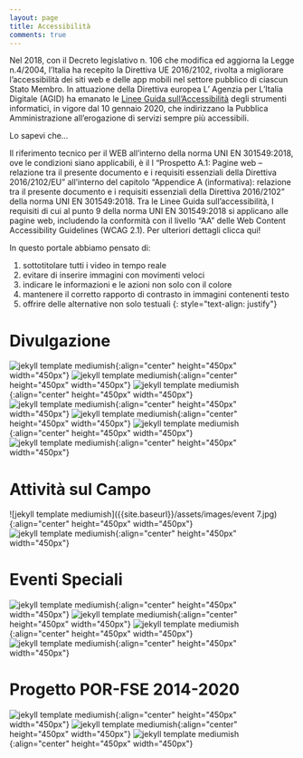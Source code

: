 ```yaml
---
layout: page
title: Accessibilità 
comments: true
---
```

Nel 2018, con il Decreto legislativo n. 106 che modifica ed aggiorna la Legge n.4/2004, l’Italia ha recepito la Direttiva UE 2016/2102, rivolta a migliorare l’accessibilità dei siti web e delle app mobili nel settore pubblico di ciascun Stato Membro. In attuazione della Direttiva europea L’ Agenzia per L’Italia Digitale (AGID) ha emanato le [Linee Guida sull’Accessibilità](https://www.agid.gov.it/it/design-servizi/accessibilita/linee-guida-accessibilita-strumenti-informatici) degli strumenti informatici, in vigore dal 10 gennaio 2020, che indirizzano la Pubblica Amministrazione all’erogazione di servizi sempre più accessibili.

Lo sapevi che…

Il riferimento tecnico per il WEB all’interno della norma UNI EN 301549:2018, ove le condizioni siano applicabili, è il l “Prospetto A.1: Pagine web – relazione tra il presente documento e i requisiti essenziali della Direttiva 2016/2102/EU” all’interno del capitolo “Appendice A (informativa): relazione tra il presente documento e i requisiti essenziali della Direttiva 2016/2102” della norma UNI EN 301549:2018. Tra le Linee Guida sull’accessibilità, I requisiti di cui al punto 9 della norma UNI EN 301549:2018 si applicano alle pagine web, includendo la conformità con il livello “AA” delle Web Content Accessibility Guidelines (WCAG 2.1). Per ulteriori dettagli clicca qui!

In questo portale abbiamo pensato di:

1) sottotitolare tutti i video in tempo reale
2) evitare di inserire immagini con movimenti veloci
3) indicare le informazioni e le azioni non solo con il colore
4) mantenere il corretto rapporto di contrasto in immagini contenenti testo
5) offrire delle alternative non solo testuali
{: style="text-align: justify"}


Divulgazione
===========
![jekyll template mediumish]({{site.baseurl}}/assets/images/event9.jpg){:align="center" height="450px" width="450px"}
![jekyll template mediumish]({{site.baseurl}}/assets/images/event6.jpg){:align="center" height="450px" width="450px"}
![jekyll template mediumish]({{site.baseurl}}/assets/images/event12.jpg){:align="center" height="450px" width="450px"}
![jekyll template mediumish]({{site.baseurl}}/assets/images/event13.jpg){:align="center" height="450px" width="450px"}
![jekyll template mediumish]({{site.baseurl}}/assets/images/event4.jpg){:align="center" height="450px" width="450px"}
![jekyll template mediumish]({{site.baseurl}}/assets/images/event5.jpg){:align="center" height="450px" width="450px"}
![jekyll template mediumish]({{site.baseurl}}/assets/images/event14.jpg){:align="center" height="450px" width="450px"}


Attività sul Campo
===========
![jekyll template mediumish]({{site.baseurl}}/assets/images/event 7.jpg){:align="center" height="450px" width="450px"}
![jekyll template mediumish]({{site.baseurl}}/assets/images/event8.jpg){:align="center" height="450px" width="450px"}


Eventi Speciali
===========
![jekyll template mediumish]({{site.baseurl}}/assets/images/event15b.jpg){:align="center" height="450px" width="450px"}
![jekyll template mediumish]({{site.baseurl}}/assets/images/event15c.jpg){:align="center" height="450px" width="450px"}
![jekyll template mediumish]({{site.baseurl}}/assets/images/event10.png){:align="center" height="450px" width="450px"}
![jekyll template mediumish]({{site.baseurl}}/assets/images/event11.png){:align="center" height="450px" width="450px"}


Progetto POR-FSE 2014-2020
===========
![jekyll template mediumish]({{site.baseurl}}/assets/images/event2.png){:align="center" height="450px" width="450px"}
![jekyll template mediumish]({{site.baseurl}}/assets/images/evento3.jpg){:align="center" height="450px" width="450px"}
![jekyll template mediumish]({{site.baseurl}}/assets/images/event1.png){:align="center" height="450px" width="450px"}

